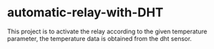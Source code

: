 # automatic-relay-with-DHT
This project is to activate the relay according to the given temperature parameter, the temperature data is obtained from the dht sensor.

